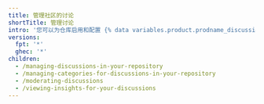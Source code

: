 ```yaml
---
title: 管理社区的讨论
shortTitle: 管理讨论
intro: '您可以为仓库启用和配置 {% data variables.product.prodname_discussions %}，还可以使用 {% data variables.product.product_name %} 上的工具主持社区成员之间的对话。'
versions:
  fpt: '*'
  ghec: '*'
children:
  - /managing-discussions-in-your-repository
  - /managing-categories-for-discussions-in-your-repository
  - /moderating-discussions
  - /viewing-insights-for-your-discussions
---
```


